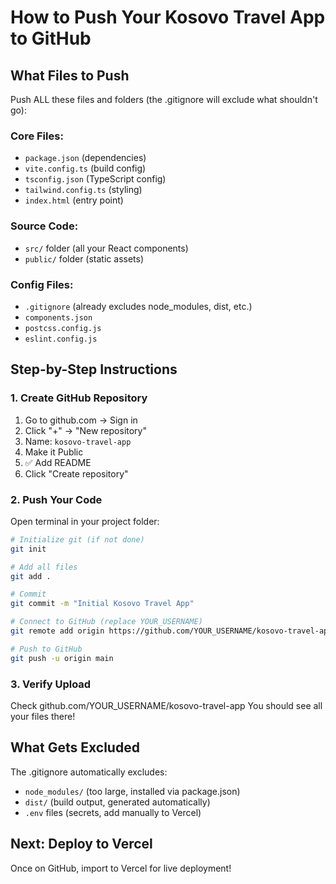 # How to Push Your Kosovo Travel App to GitHub

## What Files to Push
Push ALL these files and folders (the .gitignore will exclude what shouldn't go):

### Core Files:
- `package.json` (dependencies)
- `vite.config.ts` (build config)
- `tsconfig.json` (TypeScript config)
- `tailwind.config.ts` (styling)
- `index.html` (entry point)

### Source Code:
- `src/` folder (all your React components)
- `public/` folder (static assets)

### Config Files:
- `.gitignore` (already excludes node_modules, dist, etc.)
- `components.json`
- `postcss.config.js`
- `eslint.config.js`

## Step-by-Step Instructions

### 1. Create GitHub Repository
1. Go to github.com → Sign in
2. Click "+" → "New repository"
3. Name: `kosovo-travel-app`
4. Make it Public
5. ✅ Add README
6. Click "Create repository"

### 2. Push Your Code
Open terminal in your project folder:

```bash
# Initialize git (if not done)
git init

# Add all files
git add .

# Commit
git commit -m "Initial Kosovo Travel App"

# Connect to GitHub (replace YOUR_USERNAME)
git remote add origin https://github.com/YOUR_USERNAME/kosovo-travel-app.git

# Push to GitHub
git push -u origin main
```

### 3. Verify Upload
Check github.com/YOUR_USERNAME/kosovo-travel-app
You should see all your files there!

## What Gets Excluded
The .gitignore automatically excludes:
- `node_modules/` (too large, installed via package.json)
- `dist/` (build output, generated automatically)
- `.env` files (secrets, add manually to Vercel)

## Next: Deploy to Vercel
Once on GitHub, import to Vercel for live deployment!
